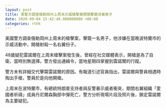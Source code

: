 ```yaml
---
layout: post
title: 美警方調查俄勒岡州上周末示威槍擊案期間擊斃涉案男子
date: 2020-09-04 15:42:48.000000000 +08:00
categories: rthk
---
```


美國警方調查俄勒岡州上周末的槍擊案，擊斃一名男子，他涉嫌在當晚波特蘭市的示威活動中，開槍射殺一名右翼份子。

48歲疑犯雷諾爾在上周末槍擊案發生後，曾經在社交媒體表示，開槍是為了自衛，當時別無選擇。警方發出通緝令，當地星期四掌握到雷諾爾的行蹤。

警方未有詳細交代擊斃雷諾爾的原因。有報道引述官員指出，雷諾爾與警員相遇時掏出手槍，警員於是向他開槍。

上周末在波特蘭市，有總統特朗普支持者與反警暴示威者衝突，期間右翼組織「愛國者祈禱」成員丹尼爾森胸部中彈死亡，警方分析現場片段及照片後，鎖定雷諾爾為主要疑犯。
